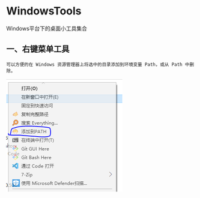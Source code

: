 # WindowsTools
Windows平台下的桌面小工具集合

## 一、右键菜单工具
    可以方便的在 Windows 资源管理器上将选中的目录添加到环境变量 Path，或从 Path 中删除。
![截图](./resources/1.png)
